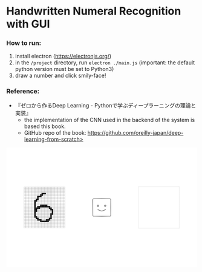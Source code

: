 # Handwritten Numeral Recognition with GUI

### How to run:
1. install electron (https://electronjs.org/)
2. in the ``/project`` directory, run ``electron ./main.js``
(important: the default python version must be set to Python3)
3. draw a number and click smily-face!

### Reference:
- 『ゼロから作るDeep Learning - Pythonで学ぶディープラーニングの理論と実装』
  - the implementation of the CNN used in the backend of the system is based this book.
  - GitHub repo of the book: https://github.com/oreilly-japan/deep-learning-from-scratch>

![alt text](https://github.com/takafumihoriuchi/HandwrittenNumeralRecognition/blob/master/project/screenshot.png)
